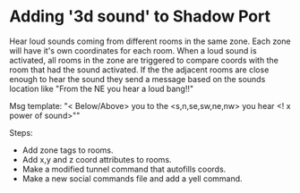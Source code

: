 # Adding '3d sound' to Shadow Port
Hear loud sounds coming from different rooms in the same zone. Each zone will have it's own coordinates for each room.
When a loud sound is activated, all rooms in the zone are triggered to compare coords with the room that had the sound activated.
If the the adjacent rooms are close enough to hear the sound they send a message based on the sounds location like "From the NE you hear a loud bang!!"

Msg template: "<<far> Below/Above> you to the <distant> <s,n,se,sw,ne,nw> you hear <sound effect><! x power of sound><CAPITALIZE ENTIRE MESSAGE FOR VERY LOUD SOUNDS>""

Steps:
- Add zone tags to rooms.
- Add x,y and z coord attributes to rooms.
- Make a modified tunnel command that autofills coords.
- Make a new social commands file and add a yell command.

